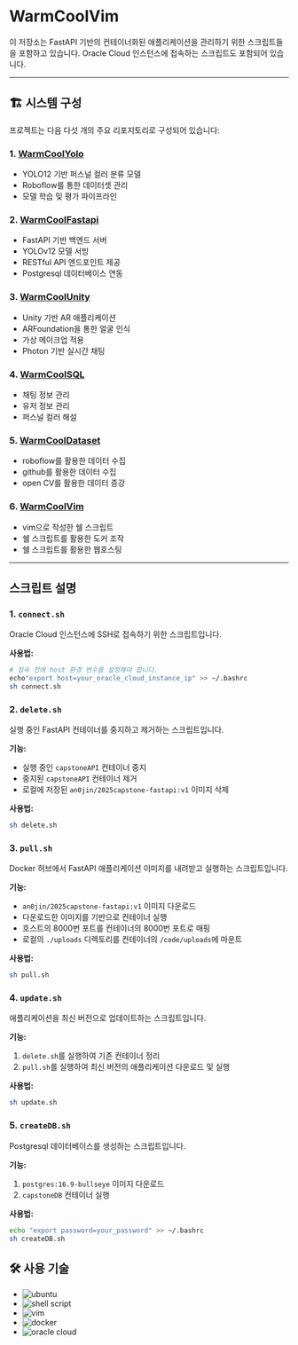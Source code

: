 # WarmCoolVim

이 저장소는 FastAPI 기반의 컨테이너화된 애플리케이션을 관리하기 위한 스크립트들을 포함하고 있습니다. Oracle Cloud 인스턴스에 접속하는 스크립트도 포함되어 있습니다.

---

## 🏗 시스템 구성

프로젝트는 다음 다섯 개의 주요 리포지토리로 구성되어 있습니다:

### 1. [WarmCoolYolo](https://github.com/An0jin/WarmCoolYolo)

- YOLO12 기반 퍼스널 컬러 분류 모델
- Roboflow를 통한 데이터셋 관리
- 모델 학습 및 평가 파이프라인

### 2. [WarmCoolFastapi](https://github.com/An0jin/WarmCoolFastapi)

- FastAPI 기반 백엔드 서버
- YOLOv12 모델 서빙
- RESTful API 엔드포인트 제공
- Postgresql 데이터베이스 연동

### 3. [WarmCoolUnity](https://github.com/An0jin/WarmCoolUnity)

- Unity 기반 AR 애플리케이션
- ARFoundation을 통한 얼굴 인식
- 가상 메이크업 적용
- Photon 기반 실시간 채팅

### 4. [WarmCoolSQL](https://github.com/An0jin/WarmCoolSQL)

- 채팅 정보 관리
- 유저 정보 관리
- 퍼스널 컬러 해설

### 5. [WarmCoolDataset](https://github.com/An0jin/WarmCoolDataset)

- roboflow를 활용한 데이터 수집
- github를 활용한 데이터 수집
- open CV를 활용한 데이터 증강

### 6. [WarmCoolVim](https://github.com/An0jin/WarmCoolVim)

- vim으로 작성한 쉘 스크립트
- 쉘 스크립트를 활용한 도커 조작
- 쉘 스크립트를 활용한 웹호스팅

---

## 스크립트 설명

### 1. `connect.sh`
Oracle Cloud 인스턴스에 SSH로 접속하기 위한 스크립트입니다.

**사용법:**
```bash
# 접속 전에 host 환경 변수를 설정해야 합니다.
echo"export host=your_oracle_cloud_instance_ip" >> ~/.bashrc
sh connect.sh
```

### 2. `delete.sh`
실행 중인 FastAPI 컨테이너를 중지하고 제거하는 스크립트입니다.

**기능:**
- 실행 중인 `capstoneAPI` 컨테이너 중지
- 중지된 `capstoneAPI` 컨테이너 제거
- 로컬에 저장된 `an0jin/2025capstone-fastapi:v1` 이미지 삭제

**사용법:**
```bash
sh delete.sh
```

### 3. `pull.sh`
Docker 허브에서 FastAPI 애플리케이션 이미지를 내려받고 실행하는 스크립트입니다.

**기능:**
- `an0jin/2025capstone-fastapi:v1` 이미지 다운로드
- 다운로드한 이미지를 기반으로 컨테이너 실행
- 호스트의 8000번 포트를 컨테이너의 8000번 포트로 매핑
- 로컬의 `./uploads` 디렉토리를 컨테이너의 `/code/uploads`에 마운트

**사용법:**
```bash
sh pull.sh
```

### 4. `update.sh`
애플리케이션을 최신 버전으로 업데이트하는 스크립트입니다.

**기능:**
1. `delete.sh`를 실행하여 기존 컨테이너 정리
2. `pull.sh`를 실행하여 최신 버전의 애플리케이션 다운로드 및 실행

**사용법:**
```bash
sh update.sh
```


### 5. `createDB.sh`
Postgresql 데이터베이스를 생성하는 스크립트입니다.

**기능:**
1. `postgres:16.9-bullseye` 이미지 다운로드
2. `capstoneDB` 컨테이너 실행

**사용법:**
```bash
echo "export password=your_password" >> ~/.bashrc
sh createDB.sh
```


## 🛠 사용 기술
- ![ubuntu](https://img.shields.io/badge/-ubuntu-E55844?style=flat&logo=ubuntu&logoColor=white)
- ![shell script](https://img.shields.io/badge/-shell%20script-E55844?style=flat&logo=gnubash&logoColor=white)
- ![vim](https://img.shields.io/badge/-vim-019733?style=flat&logo=vim&logoColor=white)
- ![docker](https://img.shields.io/badge/-docker-2496ED?style=flat&logo=docker&logoColor=white)
- ![oracle cloud](https://img.shields.io/badge/-oracle%20cloud-E55844?style=flat&logo=oracle&logoColor=white)